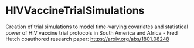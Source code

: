 # HIVVaccineTrialSimulations
Creation of trial simulations to model time-varying covariates and statistical power of HIV vaccine trial protocols in South America and Africa - Fred Hutch coauthored research paper: https://arxiv.org/abs/1801.08248
